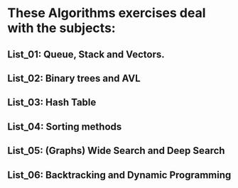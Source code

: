 # These Algorithms exercises deal with the subjects: 

## List_01: Queue, Stack and Vectors.

## List_02: Binary trees and AVL

## List_03: Hash Table

## List_04: Sorting methods

## List_05: (Graphs) Wide Search and Deep Search

## List_06: Backtracking and Dynamic Programming

